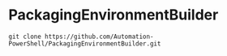 # PackagingEnvironmentBuilder

```
git clone https://github.com/Automation-PowerShell/PackagingEnvironmentBuilder.git
```
